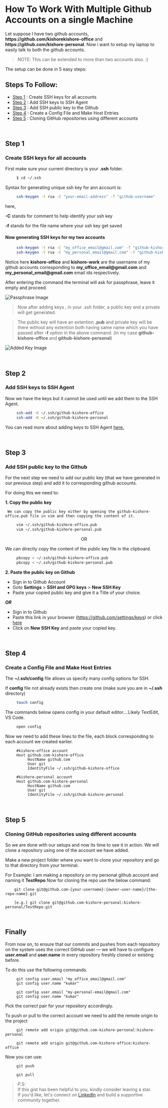 # How To Work With Multiple Github Accounts on a single Machine

Let suppose I have two github accounts, **https:/<span></span>/github.com<span></span>/kishorekishore-office** and **https:/<span></span>/github.com<span></span>/kishore-personal**. Now i want to setup my laptop to easily talk to both the github accounts.

> NOTE: This can be extended to more than two accounts also. :)

The setup can be done in 5 easy steps:
## Steps To Follow:
- [Step 1](#step-1) : Create SSH keys for all accounts
- [Step 2](#step-2) : Add SSH keys to SSH Agent
- [Step 3](#step-3) : Add SSH public key to the Github
- [Step 4](#step-4) : Create a Config File and Make Host Entries
- [Step 5](#step-5) : Cloning GitHub repositories using different accounts

<br>

## Step 1
### Create SSH keys for all accounts
First make sure your current directory is your **.ssh** folder.
```sh
     $ cd ~/.ssh
```
Syntax for generating unique ssh key for ann account is:
```sh
     ssh-keygen -t rsa -C "your-email-address" -f "github-username"
```
here,

**-C** stands for comment to help identify your ssh key

**-f** stands for the file name where your ssh key get saved


#### Now generating SSH keys for my two accounts
```sh
     ssh-keygen -t rsa -C "my_office_email@gmail.com" -f "github-kishore-office"
     ssh-keygen -t rsa -C "my_personal_email@gmail.com" -f "github-kishore-personal"
```

Notice here **kishore-office** and **kishore-work** are the username of my github accounts corresponding to **my_office_email<span></span>@gmail.com** and **my_personal_email<span></span>@gmail.com** email ids respectively.

After entering the command the terminal will ask for passphrase, leave it empty and proceed.

![Passphrase Image](https://raw.githubusercontent.com/kishorearity/github-essentials/bc3dafc37b36f5fb4ebcffcba63a7689a36fc7ff/screenshots/passphrase.png)

> Now after adding keys , in your .ssh folder, a public key and a private will get generated.

>The public key will have an extention __.pub__ and private key will be there without any extention both having same name which you have passed after __-f__ option in the above command. (in my case __github-kishore-office__ and __github-kishore-personal__)

![Added Key Image](https://raw.githubusercontent.com/kishorearity/github-essentials/master/screenshots/ssh_keys_added.png)

<br>

## Step 2
### Add SSH keys to SSH Agent
Now we have the keys but it cannot be used until we add them to the SSH Agent.
```sh
     ssh-add -K ~/.ssh/github-kishore-office
     ssh-add -K ~/.ssh/github-kishore-personal
```

You can read more about adding keys to SSH Agent [here.](https://help.github.com/en/github/authenticating-to-github/generating-a-new-ssh-key-and-adding-it-to-the-ssh-agent)

<br>

## Step 3
### Add SSH public key to the Github
For the next step we need to add our public key (that we have generated in our previous step) and add it to corresponding github accounts.

For doing this we need to:

__1. Copy the public key__

     We can copy the public key either by opening the github-kishore-office.pub file in vim and then copying the content of it.
```sh
     vim ~/.ssh/github-kishore-office.pub
     vim ~/.ssh/github-kishore-personal.pub
```

<p align="center">OR

We can directly copy the content of the public key file in the clipboard.

```sh
     pbcopy < ~/.ssh/github-kishore-office.pub
     pbcopy < ~/.ssh/github-kishore-personal.pub
```   


__2. Paste the public key on Github__

* Sign in to Github Account
* Goto **Settings** > **SSH and GPG keys** > **New SSH Key**
* Paste your copied public key and give it a Title of your choice.

___OR___

* Sign in to Github 
* Paste this link in your browser (https://github.com/settings/keys) or click [here](https://github.com/settings/keys)
* Click on **New SSH Key** and paste your copied key.

<br>

## Step 4
### Create a Config File and Make Host Entries

The **~/.ssh/config** file allows us specify many config options for SSH.

If **config** file not already exists then create one (make sure you are in **~/.ssh** directory)

```sh
     touch config
```

The commands below opens config in your default editor....Likely TextEdit, VS Code.
```sh
     open config
```
Now we need to add these lines to the file, each block corresponding to each account we created earlier.
```config
     #kishore-office account
     Host github.com-kishore-office
          HostName github.com
          User git
          IdentityFile ~/.ssh/github-kishore-office

     #kishore-personal account
     Host github.com-kishore-personal
          HostName github.com
          User git
          IdentityFile ~/.ssh/github-kishore-personal
```

<br>

## Step 5
### Cloning GitHub repositories using different accounts

So we are done with our setups and now its time to see it in action. We will clone a repository using one of the account we have added.

Make a new project folder where you want to clone your repository and go to that directory from your terminal.

For Example:
I am making a repository on my personal github account and naming it **TestRepo**
Now for cloning the repo use the below command:
 ```git
     git clone git@github.com-{your-username}:{owner-user-name}/{the-repo-name}.git

     [e.g.] git clone git@github.com-kishore-personal:kishore-personal/TestRepo.git
 ```

 <br>

 ## Finally

From now on, to ensure that our commits and pushes from each repository on the system uses the correct GitHub user — we will have to configure **user.email** and **user.name** in every repository freshly cloned or existing before.

To do this use the following commands.

```git
     git config user.email "my_office_email@gmail.com"
     git config user.name "kumar"
     
     git config user.email "my-personal-email@gmail.com"
     git config user.name "kumar"
```
Pick the correct pair for your repository accordingly.


To push or pull to the correct account we need to add the remote origin to the project
```git
     git remote add origin git@github.com-kishore-personal:kishore-personal
     
     git remote add origin git@github.com-kishore-office:kishore-office
```

Now you can use:
```git
     git push
     
     git pull
```

> P.S: <br> If this gist has been helpful to you, kindly consider leaving a star. 
>   <br>   If you'd like, let's connect on [LinkedIn](https://www.linkedin.com/in) and build a supportive community together.
